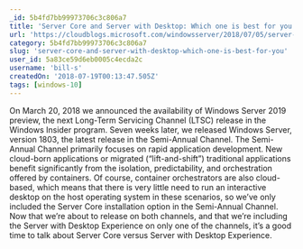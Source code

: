 ```yaml
---
_id: 5b4fd7bb99973706c3c806a7
title: 'Server Core and Server with Desktop: Which one is best for you'
url: 'https://cloudblogs.microsoft.com/windowsserver/2018/07/05/server-core-and-server-with-desktop-which-one-is-best-for-you/'
category: 5b4fd7bb99973706c3c806a7
slug: 'server-core-and-server-with-desktop-which-one-is-best-for-you'
user_id: 5a83ce59d6eb0005c4ecda2c
username: 'bill-s'
createdOn: '2018-07-19T00:13:47.505Z'
tags: [windows-10]
---
```


On March 20, 2018 we announced the availability of Windows Server 2019 preview, the next Long-Term Servicing Channel (LTSC) release in the Windows Insider program. Seven weeks later, we released Windows Server, version 1803, the latest release in the Semi-Annual Channel. The Semi-Annual Channel primarily focuses on rapid application development. New cloud-born applications or migrated (“lift-and-shift”) traditional applications benefit significantly from the isolation, predictability, and orchestration offered by containers. Of course, container orchestrators are also cloud-based, which means that there is very little need to run an interactive desktop on the host operating system in these scenarios, so we’ve only included the Server Core installation option in the Semi-Annual Channel. Now that we’re about to release on both channels, and that we’re including the Server with Desktop Experience on only one of the channels, it’s a good time to talk about Server Core versus Server with Desktop Experience.


